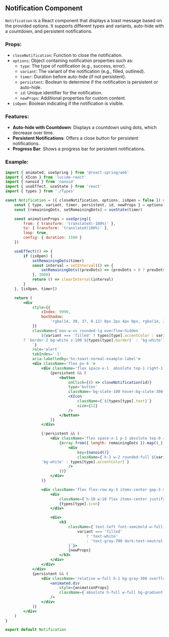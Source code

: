 ## Notification Component

`Notification` is a React component that displays a toast message based on the provided options. It supports different types and variants, auto-hide with a countdown, and persistent notifications.

### Props:
- `closeNotification`: Function to close the notification.
- `options`: Object containing notification properties such as:
  - `type`: The type of notification (e.g., success, error).
  - `variant`: The variant of the notification (e.g., filled, outlined).
  - `timer`: Duration before auto-hide (if not persistent).
  - `persistent`: Boolean to determine if the notification is persistent or auto-hide.
  - `id`: Unique identifier for the notification.
  - `newProps`: Additional properties for custom content.
- `isOpen`: Boolean indicating if the notification is visible.

### Features:
- **Auto-hide with Countdown**: Displays a countdown using dots, which decrease over time.
- **Persistent Notifications**: Offers a close button for persistent notifications.
- **Progress Bar**: Shows a progress bar for persistent notifications.

### Example:

```jsx
import { animated, useSpring } from '@react-spring/web'
import { XIcon } from 'lucide-react'
import { nanoid } from 'nanoid'
import { useEffect, useState } from 'react'
import { types } from './Types'

const Notification = ({ closeNotification, options, isOpen = false }) => {
	const { type, variant, timer, persistent, id, newProps } = options
	const [remainingDots, setRemainingDots] = useState(timer)

	const animationProps = useSpring({
		from: { transform: 'translateX(-100%)' },
		to: { transform: 'translateX(100%)' },
		loop: true,
		config: { duration: 1500 }
	})

	useEffect(() => {
		if (isOpen) {
			setRemainingDots(timer)
			const interval = setInterval(() => {
				setRemainingDots((prevDots) => (prevDots > 0 ? prevDots - 1 : 0))
			}, 1000)
			return () => clearInterval(interval)
		}
	}, [isOpen, timer])

	return (
		<div
			style={{
				zIndex: 9999,
				boxShadow:
					'rgba(14, 30, 37, 0.12) 0px 2px 4px 0px, rgba(14, 30, 37, 0.32) 0px 2px 16px 0px'
			}}
			className={`max-w-xs rounded-lg overflow-hidden 
				${variant === 'filled' ? types[type].accentColor : variant === 'outlined' 
        ? `border-2 bg-white z-100 ${types[type].border}` : 'bg-white'}
			`}
			role='alert'
			tabIndex='-1'
			aria-labelledby='hs-toast-normal-example-label'>
			<div className='flex px-4 '>
				<div className='flex space-x-1  absolute top-1 right-1'>
					{persistent && (
						<button
							onClick={() => closeNotification(id)}
							type='button'
							className='bg-slate-100 hover:bg-slate-300 p-1 rounded-full border-2 shadow-lg'>
							<XIcon
								className={`${types[type].text}`}
								size={12}
							/>
						</button>
					)}
				</div>

				{!persistent && (
					<div className='flex space-x-1 p-1 absolute top-0 right-0'>
						{Array.from({ length: remainingDots }).map((_) => (
							<div
								key={nanoid()}
								className={`h-2 w-2 rounded-full ${variant === 'filled' ? 
                'bg-white' : types[type].accentColor}`}
							/>
						))}
					</div>
				)}

				<div className='flex flex-row my-3 items-center gap-3 me-6 min-w-52'>
					<div
						className={`h-10 w-10 flex items-center justify-center rounded-full ${types[type].color}`}>
						{types[type].icon}
					</div>

					<div>
						<h3
							className={`text-left font-semibold w-full items-center ${
								variant === 'filled'
									? 'text-white'
									: 'text-gray-700 dark:text-neutral-800'
							}`}>
							{newProps}
						</h3>
					</div>
				</div>
			</div>
			{persistent && (
				<div className='relative w-full h-1 bg-gray-300 overflow-hidden bottom-0 mt-1'>
					<animated.div
						style={animationProps}
						className={`absolute h-full w-full bg-gradient-to-r from-blue-400 ${types[type].progress}`}
					/>
				</div>
			)}
		</div>
	)
}

export default Notification

